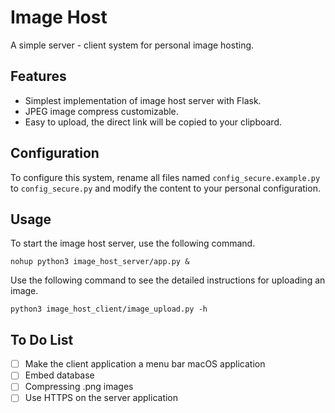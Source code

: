 # Image Host
A simple server - client system for personal image hosting.



## Features

- Simplest implementation of image host server with Flask.
- JPEG image compress customizable.
- Easy to upload, the direct link will be copied to your clipboard.



## Configuration

To configure this system, rename all files named `config_secure.example.py` to `config_secure.py` and modify the content to your personal configuration.



## Usage

To start the image host server, use the following command.

``` shell
nohup python3 image_host_server/app.py &
```

Use the following command to see the detailed instructions for uploading an image.

``` shell
python3 image_host_client/image_upload.py -h
```



## To Do List

- [ ] Make the client application a menu bar macOS application
- [ ] Embed database
- [ ] Compressing .png images
- [ ] Use HTTPS on the server application